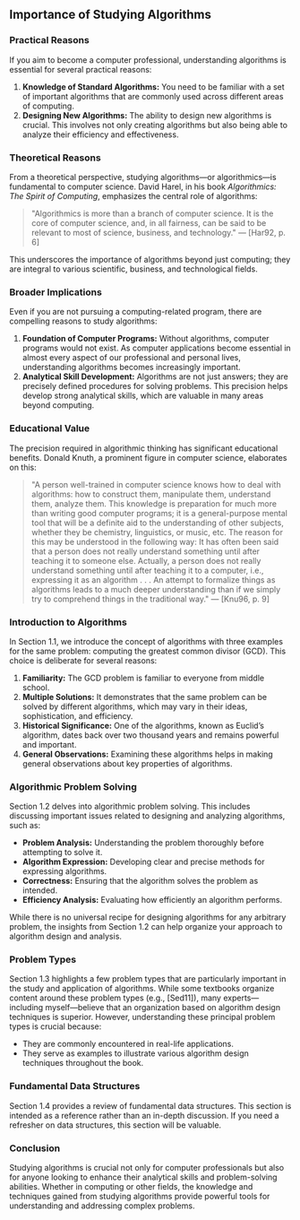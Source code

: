 ## Importance of Studying Algorithms

### Practical Reasons

If you aim to become a computer professional, understanding algorithms is essential for several practical reasons:

1. **Knowledge of Standard Algorithms:** You need to be familiar with a set of important algorithms that are commonly used across different areas of computing.
2. **Designing New Algorithms:** The ability to design new algorithms is crucial. This involves not only creating algorithms but also being able to analyze their efficiency and effectiveness.

### Theoretical Reasons

From a theoretical perspective, studying algorithms—or algorithmics—is fundamental to computer science. David Harel, in his book *Algorithmics: The Spirit of Computing*, emphasizes the central role of algorithms:

> "Algorithmics is more than a branch of computer science. It is the core of computer science, and, in all fairness, can be said to be relevant to most of science, business, and technology." — [Har92, p. 6]

This underscores the importance of algorithms beyond just computing; they are integral to various scientific, business, and technological fields.

### Broader Implications

Even if you are not pursuing a computing-related program, there are compelling reasons to study algorithms:

1. **Foundation of Computer Programs:** Without algorithms, computer programs would not exist. As computer applications become essential in almost every aspect of our professional and personal lives, understanding algorithms becomes increasingly important.
2. **Analytical Skill Development:** Algorithms are not just answers; they are precisely defined procedures for solving problems. This precision helps develop strong analytical skills, which are valuable in many areas beyond computing.

### Educational Value

The precision required in algorithmic thinking has significant educational benefits. Donald Knuth, a prominent figure in computer science, elaborates on this:

> "A person well-trained in computer science knows how to deal with algorithms: how to construct them, manipulate them, understand them, analyze them. This knowledge is preparation for much more than writing good computer programs; it is a general-purpose mental tool that will be a definite aid to the understanding of other subjects, whether they be chemistry, linguistics, or music, etc. The reason for this may be understood in the following way: It has often been said that a person does not really understand something until after teaching it to someone else. Actually, a person does not really understand something until after teaching it to a computer, i.e., expressing it as an algorithm . . . An attempt to formalize things as algorithms leads to a much deeper understanding than if we simply try to comprehend things in the traditional way." — [Knu96, p. 9]

### Introduction to Algorithms

In Section 1.1, we introduce the concept of algorithms with three examples for the same problem: computing the greatest common divisor (GCD). This choice is deliberate for several reasons:

1. **Familiarity:** The GCD problem is familiar to everyone from middle school.
2. **Multiple Solutions:** It demonstrates that the same problem can be solved by different algorithms, which may vary in their ideas, sophistication, and efficiency.
3. **Historical Significance:** One of the algorithms, known as Euclid’s algorithm, dates back over two thousand years and remains powerful and important.
4. **General Observations:** Examining these algorithms helps in making general observations about key properties of algorithms.

### Algorithmic Problem Solving

Section 1.2 delves into algorithmic problem solving. This includes discussing important issues related to designing and analyzing algorithms, such as:

- **Problem Analysis:** Understanding the problem thoroughly before attempting to solve it.
- **Algorithm Expression:** Developing clear and precise methods for expressing algorithms.
- **Correctness:** Ensuring that the algorithm solves the problem as intended.
- **Efficiency Analysis:** Evaluating how efficiently an algorithm performs.

While there is no universal recipe for designing algorithms for any arbitrary problem, the insights from Section 1.2 can help organize your approach to algorithm design and analysis.

### Problem Types

Section 1.3 highlights a few problem types that are particularly important in the study and application of algorithms. While some textbooks organize content around these problem types (e.g., [Sed11]), many experts—including myself—believe that an organization based on algorithm design techniques is superior. However, understanding these principal problem types is crucial because:

- They are commonly encountered in real-life applications.
- They serve as examples to illustrate various algorithm design techniques throughout the book.

### Fundamental Data Structures

Section 1.4 provides a review of fundamental data structures. This section is intended as a reference rather than an in-depth discussion. If you need a refresher on data structures, this section will be valuable.

### Conclusion

Studying algorithms is crucial not only for computer professionals but also for anyone looking to enhance their analytical skills and problem-solving abilities. Whether in computing or other fields, the knowledge and techniques gained from studying algorithms provide powerful tools for understanding and addressing complex problems.